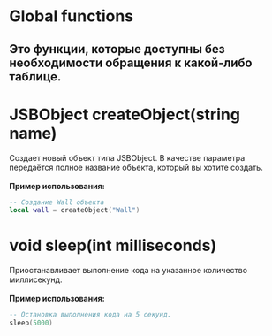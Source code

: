 
<h1>Global functions</h1>
<h2>Это функции, которые доступны без необходимости обращения к какой-либо таблице.</h2>

# JSBObject createObject(string name)
Создает новый объект типа JSBObject. В качестве параметра передаётся полное название объекта, который вы хотите создать.
<br><br>
<b>Пример использования:</b>
```lua
-- Создание Wall объекта
local wall = createObject("Wall")
```

# void sleep(int milliseconds)
Приостанавливает выполнение кода на указанное количество миллисекунд.
<br><br>
<b>Пример использования:</b>
```lua
-- Остановка выполнения кода на 5 секунд.
sleep(5000)
```


